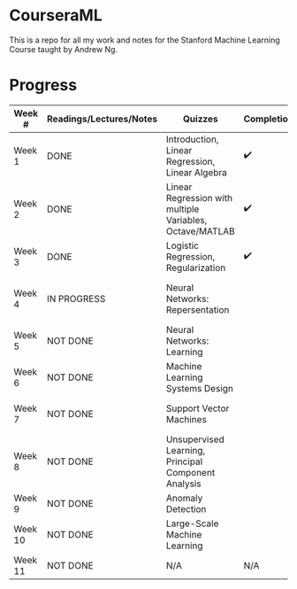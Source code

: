 # CourseraML
This is a repo for all my work and notes for the Stanford Machine Learning Course taught by Andrew Ng.

# Progress
| Week # | Readings/Lectures/Notes| Quizzes | Completion | Assignments | Completion |
|--------|------------------------|---------|------------|-------------|------------|
| Week 1 | DONE | Introduction, Linear Regression, Linear Algebra | :heavy_check_mark: | N/A | N/A |
| Week 2 | DONE | Linear Regression with multiple Variables, Octave/MATLAB | :heavy_check_mark: | Linear Regression | :heavy_check_mark: |
| Week 3 | DONE | Logistic Regression, Regularization | :heavy_check_mark: | Logistic Regression | :heavy_check_mark:  |
| Week 4 | IN PROGRESS | Neural Networks: Repersentation| | Multi-class Classification and Neural Networks | | 
| Week 5 | NOT DONE | Neural Networks: Learning | | Neural Network Learning | |
| Week 6 | NOT DONE | Machine Learning Systems Design | | N/A | N/A |
| Week 7 | NOT DONE | Support Vector Machines | | Support Vector Machines | | 
| Week 8 | NOT DONE | Unsupervised Learning, Principal Component Analysis | | K-Means Clustering & PCA | | 
| Week 9 | NOT DONE | Anomaly Detection | | N/A | N/A |
| Week 10 | NOT DONE | Large-Scale Machine Learning | | N/A | N/A | 
| Week 11 | NOT DONE | N/A | N/A | Photo OCR | |


